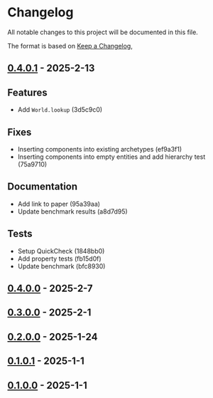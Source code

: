 # Changelog

All notable changes to this project will be documented in this file.

The format is based on [Keep a Changelog](https://keepachangelog.com/en/1.0.0/),

## [0.4.0.1](https://github.com/matthunz/aztecs/compare/aztecs-v0.4.0.0...aztecs-v0.4.0.1) - 2025-2-13

## Features

- Add `World.lookup` (3d5c9c0)

## Fixes

- Inserting components into existing archetypes (ef9a3f1)
- Inserting components into empty entities and add hierarchy test (75a9710)

## Documentation

- Add link to paper (95a39aa)
- Update benchmark results (a8d7d95)

## Tests

- Setup QuickCheck (1848bb0)
- Add property tests (fb15d0f)
- Update benchmark (bfc8930)

## [0.4.0.0](https://github.com/matthunz/aztecs/compare/v0.3.0.0..aztecs-v0.4.0.0) - 2025-2-7

## [0.3.0.0](https://github.com/matthunz/aztecs/compare/v0.3.0.0..v0.4.0.0) - 2025-2-1

## [0.2.0.0](https://github.com/matthunz/aztecs/compare/v0.1.0.1..v0.2.0.0) - 2025-1-24

## [0.1.0.1](https://github.com/matthunz/aztecs/compare/v0.1.0.0..v0.1.0.1) - 2025-1-1

## [0.1.0.0](https://github.com/matthunz/aztecs/compare/v0.1.0.0) - 2025-1-1
